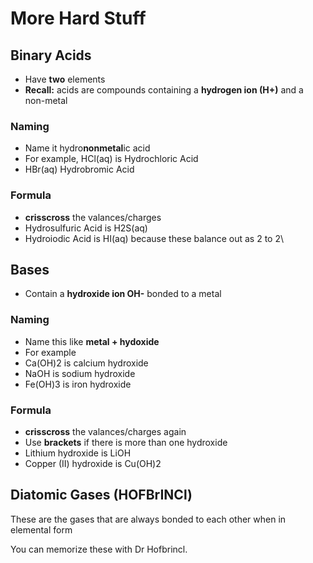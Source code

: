 # More Hard Stuff
## Binary Acids
- Have **two** elements
- **Recall:** acids are compounds containing a **hydrogen ion (H+)** and a non-metal

### Naming
- Name it hydro**nonmetal**ic acid
- For example, HCl(aq) is Hydrochloric Acid
- HBr(aq) Hydrobromic Acid

### Formula
- **crisscross** the valances/charges
- Hydrosulfuric Acid is H2S(aq)
- Hydroiodic Acid is HI(aq) because these balance out as 2 to 2\

## Bases
- Contain a **hydroxide ion OH-** bonded to a metal

### Naming
- Name this like **metal + hydoxide**
- For example
- Ca(OH)2 is calcium hydroxide
- NaOH is sodium hydroxide
- Fe(OH)3 is iron hydroxide

### Formula
- **crisscross** the valances/charges again
- Use **brackets** if there is more than one hydroxide
- Lithium hydroxide is LiOH
- Copper (II) hydroxide is Cu(OH)2

## Diatomic Gases (HOFBrINCl)
These are the gases that are always bonded to each other when in elemental form

You can memorize these with Dr Hofbrincl.
